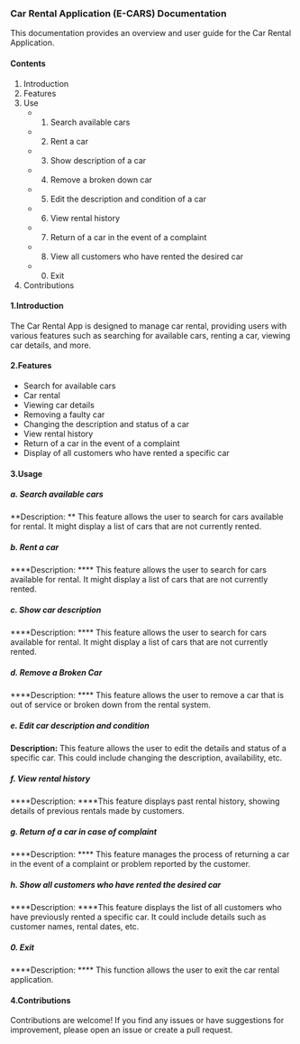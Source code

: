 ### Car Rental Application (E-CARS) Documentation

This documentation provides an overview and user guide for the Car Rental Application.

#### Contents

1. Introduction
2. Features
3. Use
    - 1. Search available cars
    - 2. Rent a car
    - 3. Show description of a car
    - 4. Remove a broken down car
    - 5. Edit the description and condition of a car
    - 6. View rental history
    - 7. Return of a car in the event of a complaint
    - 8. View all customers who have rented the desired car
    - 0. Exit
4. Contributions

#### 1.Introduction

The Car Rental App is designed to manage car rental, providing users with various features such as searching for available cars, renting a car, viewing car details, and more.

#### 2.Features

- Search for available cars
- Car rental
- Viewing car details
- Removing a faulty car
- Changing the description and status of a car
- View rental history
- Return of a car in the event of a complaint
- Display of all customers who have rented a specific car


#### 3.Usage

##### a. Search available cars
**Description: ** This feature allows the user to search for cars available for rental. It might display a list of cars that are not currently rented.

##### b. Rent a car
****Description: **** This feature allows the user to search for cars available for rental. It might display a list of cars that are not currently rented.

##### c. Show car description
****Description: **** This feature allows the user to search for cars available for rental. It might display a list of cars that are not currently rented.

##### d. Remove a Broken Car
****Description: **** This feature allows the user to remove a car that is out of service or broken down from the rental system.

##### e. Edit car description and condition
****Description:**** This feature allows the user to edit the details and status of a specific car. This could include changing the description, availability, etc.

##### f. View rental history
****Description: ****This feature displays past rental history, showing details of previous rentals made by customers.

##### g. Return of a car in case of complaint
****Description: **** This feature manages the process of returning a car in the event of a complaint or problem reported by the customer.

##### h. Show all customers who have rented the desired car
****Description: ****This feature displays the list of all customers who have previously rented a specific car. It could include details such as customer names, rental dates, etc.

##### 0. Exit
****Description: **** This function allows the user to exit the car rental application.

#### 4.Contributions

Contributions are welcome! If you find any issues or have suggestions for improvement, please open an issue or create a pull request.